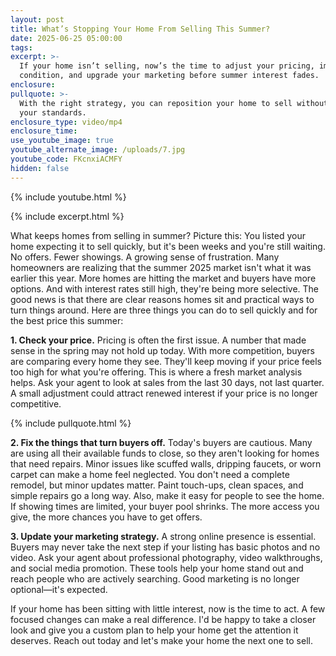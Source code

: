 ```yaml
---
layout: post
title: What’s Stopping Your Home From Selling This Summer?
date: 2025-06-25 05:00:00
tags:
excerpt: >-
  If your home isn’t selling, now’s the time to adjust your pricing, improve the
  condition, and upgrade your marketing before summer interest fades.
enclosure:
pullquote: >-
  With the right strategy, you can reposition your home to sell without lowering
  your standards.
enclosure_type: video/mp4
enclosure_time:
use_youtube_image: true
youtube_alternate_image: /uploads/7.jpg
youtube_code: FKcnxiACMFY
hidden: false
---
```

{% include youtube.html %}

{% include excerpt.html %}

What keeps homes from selling in summer? Picture this: You listed your home expecting it to sell quickly, but it's been weeks and you're still waiting. No offers. Fewer showings. A growing sense of frustration. Many homeowners are realizing that the summer 2025 market isn't what it was earlier this year. More homes are hitting the market and buyers have more options. And with interest rates still high, they're being more selective. The good news is that there are clear reasons homes sit and practical ways to turn things around. Here are three things you can do to sell quickly and for the best price this summer:

**1\. Check your price.** Pricing is often the first issue. A number that made sense in the spring may not hold up today. With more competition, buyers are comparing every home they see. They'll keep moving if your price feels too high for what you're offering. This is where a fresh market analysis helps. Ask your agent to look at sales from the last 30 days, not last quarter. A small adjustment could attract renewed interest if your price is no longer competitive.

{% include pullquote.html %}

**2\. Fix the things that turn buyers off.** Today's buyers are cautious. Many are using all their available funds to close, so they aren't looking for homes that need repairs. Minor issues like scuffed walls, dripping faucets, or worn carpet can make a home feel neglected. You don't need a complete remodel, but minor updates matter. Paint touch-ups, clean spaces, and simple repairs go a long way. Also, make it easy for people to see the home. If showing times are limited, your buyer pool shrinks. The more access you give, the more chances you have to get offers.

**3\. Update your marketing strategy.** A strong online presence is essential. Buyers may never take the next step if your listing has basic photos and no video. Ask your agent about professional photography, video walkthroughs, and social media promotion. These tools help your home stand out and reach people who are actively searching. Good marketing is no longer optional—it's expected.

If your home has been sitting with little interest, now is the time to act. A few focused changes can make a real difference. I'd be happy to take a closer look and give you a custom plan to help your home get the attention it deserves. Reach out today and let's make your home the next one to sell.